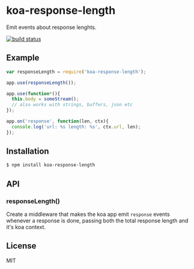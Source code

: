 
# koa-response-length

  Emit events about response lenghts.

  [![build status](https://secure.travis-ci.org/segmentio/koa-response-length.png)](http://travis-ci.org/segmentio/koa-response-length)

## Example

```js
var responseLength = require('koa-response-length');

app.use(responseLength());

app.use(function*(){
  this.body = someStream();
  // also works with strings, buffers, json etc
});

app.on('response', function(len, ctx){
  console.log('url: %s length: %s', ctx.url, len);
});
```

## Installation

```bash
$ npm install koa-response-length
```

## API

### responseLength()

  Create a middleware that makes the koa app emit `response` events whenever a
  response is done, passing both the total response length and it's koa context.

## License

  MIT
